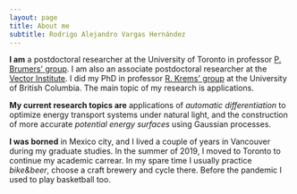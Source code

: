 ```yaml
---
layout: page
title: About me
subtitle: Rodrigo Alejandro Vargas Hernández
---
```


**I am** a postdoctoral researcher at the University of Toronto in professor [P. Brumers' group](https://www.chemistry.utoronto.ca/people/directories/all-faculty/paul-brumer). I am also an associate postdoctoral researcher at the [Vector Institute](https://vectorinstitute.ai/about/).
I did my PhD in professor [R. Krems' group](https://groups.chem.ubc.ca/krems/) at the University of British Columbia. The main topic of my research is applications.

**My current research topics are** applications of *automatic differentiation* to optimize energy transport systems under natural light, and the construction of more accurate *potential energy surfaces* using Gaussian processes.

**I was borned** in Mexico city, and I lived a couple of years in Vancouver during my graduate studies. In the summer of 2019, I moved to Toronto to continue my academic carrear. 
In my spare time I usually practice *bike&beer*, choose a craft brewery and cycle there. Before the pandemic I used to play basketball too. 
